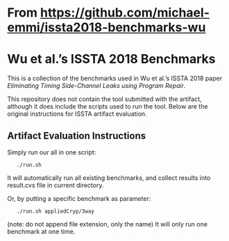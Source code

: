 # From https://github.com/michael-emmi/issta2018-benchmarks-wu

# Wu et al.’s ISSTA 2018 Benchmarks

This is a collection of the benchmarks used in Wu et al.’s ISSTA 2018 paper *Eliminating Timing Side-Channel Leaks using Program Repair*.

This repository does not contain the tool submitted with the artifact, although it does include the scripts used to run the tool. Below are the original instructions for ISSTA artifact evaluation.

## Artifact Evaluation Instructions

Simply run our all in one script:

       ./run.sh

It will automatically run all existing benchmarks, and collect results into result.cvs file in current directory.

Or, by putting a specific benchmark as parameter:

       ./run.sh appliedCryp/3way

(note: do not append file extension, only the name) It will only run one benchmark at one time.
